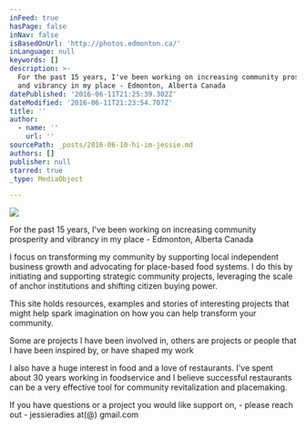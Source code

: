 ```yaml
---
inFeed: true
hasPage: false
inNav: false
isBasedOnUrl: 'http://photos.edmonton.ca/'
inLanguage: null
keywords: []
description: >-
  For the past 15 years, I've been working on increasing community prosperity
  and vibrancy in my place - Edmonton, Alberta Canada 
datePublished: '2016-06-11T21:25:39.302Z'
dateModified: '2016-06-11T21:23:54.707Z'
title: ''
author:
  - name: ''
    url: ''
sourcePath: _posts/2016-06-10-hi-im-jessie.md
authors: []
publisher: null
starred: true
_type: MediaObject

---
```

![](https://s3-us-west-2.amazonaws.com/the-grid-img/p/d531f42fafe47e0451e34a0ad50111d2b27690c5.jpg)

For the past 15 years, I've been working on increasing community prosperity and vibrancy in my place - Edmonton, Alberta Canada 

I focus on transforming my community by supporting local independent business growth and advocating for place-based food systems. I do this by initiating and supporting strategic community projects, leveraging the scale of anchor institutions and shifting citizen buying power. 

This site holds resources, examples and stories of interesting projects that might help spark imagination on how you can help transform your community. 

Some are projects I have been involved in, others are projects or people that I have been inspired by, or have shaped my work

I also have a huge interest in food and a love of restaurants. I've spent about 30 years working in foodservice and I believe successful restaurants can be a very effective tool for community revitalization and placemaking. 

If you have questions or a project you would like support on, - please reach out - jessieradies at(@) gmail.com